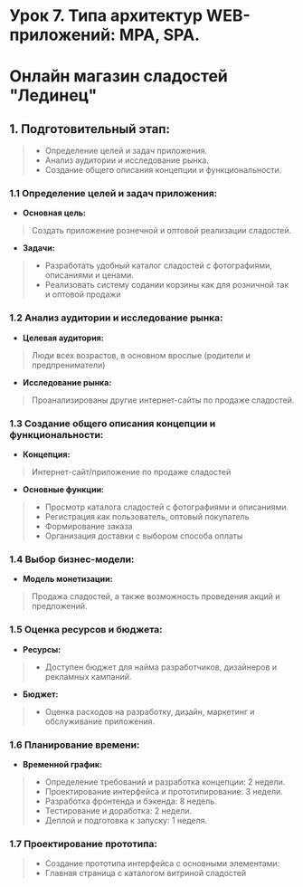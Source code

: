 # Урок 7. Типа архитектур WEB-приложений: MPA, SPA.
# Онлайн магазин сладостей "Лединец"

## 1. Подготовительный этап: 
> - Определение целей и задач приложения.
> - Анализ аудитории и исследование рынка.
> - Создание общего описания концепции и функциональности.


### 1.1 **Определение целей и задач приложения:**

- **Основная цель:**
> Создать приложение рознечной и оптовой реализации сладостей. 
- **Задачи:**
> - Разработать удобный каталог сладостей с фотографиями, описаниями и ценами.
> - Реализовать систему содании корзины как для розничной так и оптовой продажи

### 1.2 **Анализ аудитории и исследование рынка:** 
- **Целевая аудитория:**  
> Люди всех возрастов, в основном врослые (родители и предпрениматели)
- **Исследование рынка:**
>  Проанализированы другие интернет-сайты по продаже сладостей.

### 1.3 Создание общего описания концепции и функциональности:
- **Концепция:**
> Интернет-сайт/приложение по продаже сладостей
- **Основные функции:**
> - Просмотр каталога сладостей с фотографиями и описаниями.
> - Регистрация как пользователь, оптовый покупатель
> - Формирование заказа
> - Организация доставки с выбором способа оплаты

### 1.4 Выбор бизнес-модели:
- **Модель монетизации:**
> Продажа сладостей, а также возможность проведения акций и предложений.

### 1.5 Оценка ресурсов и бюджета:
- **Ресурсы:**
> - Доступен бюджет для найма разработчиков, дизайнеров и рекламных кампаний.
- **Бюджет:**
> - Оценка расходов на разработку, дизайн, маркетинг и обслуживание приложения.

### 1.6 Планирование времени:
- **Временной график:**
> - Определение требований и разработка концепции: 2 недели.
> - Проектирование интерфейса и прототипирование: 3 недели.
> - Разработка фронтенда и бэкенда: 8 недель.
> - Тестирование и доработка: 2 недели.
> - Деплой и подготовка к запуску: 1 неделя.

### 1.7 Проектирование прототипа:
> - Создание прототипа интерфейса с основными элементами:
> - Главная страница с каталогом витриной сладостей
